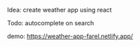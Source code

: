 Idea: create weather app using react

Todo: autocomplete on search

demo:
https://weather-app-farel.netlify.app/
